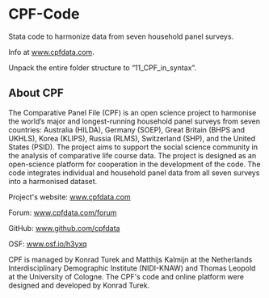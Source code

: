# CPF-Code
Stata code to harmonize data from seven household panel surveys.

Info at www.cpfdata.com.

Unpack the entire folder structure to “11_CPF_in_syntax”.



## About CPF

The Comparative Panel File (CPF) is an open science project to harmonise the world’s major and longest-running household panel surveys from seven countries: Australia (HILDA), Germany (SOEP), Great Britain (BHPS and UKHLS), Korea (KLIPS), Russia (RLMS), Switzerland (SHP), and the United States (PSID). The project aims to support the social science community in the analysis of comparative life course data. The project is designed as an open-science platform for cooperation in the development of the code. The code integrates individual and household panel data from all seven surveys into a harmonised dataset.

Project's website: www.cpfdata.com

Forum: www.cpfdata.com/forum

GitHub: www.github.com/cpfdata

OSF: www.osf.io/h3yxq

CPF is managed by Konrad Turek and Matthijs Kalmijn at the Netherlands Interdisciplinary Demographic Institute (NIDI-KNAW) and Thomas Leopold at the University of Cologne. The CPF's code and online platform were designed and developed by Konrad Turek.
